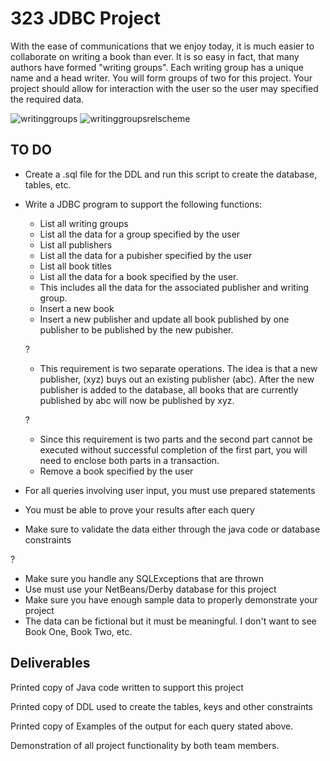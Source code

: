 # 323 JDBC Project
With the ease of communications that we enjoy today, it is much easier to collaborate on writing a book than ever. It is so easy in fact, that many authors have formed "writing groups". Each writing group has a unique name and a head writer.
You will form groups of two for this project. Your project should allow for interaction with the user so the user may specified the required data.

![writinggroups](https://user-images.githubusercontent.com/9468502/31323112-6ba71a90-ac57-11e7-94bf-13a164811bb7.jpg)
![writinggroupsrelscheme](https://user-images.githubusercontent.com/9468502/31323131-f0509fd2-ac57-11e7-806c-951996946aa6.jpg)

## TO DO
* Create a .sql file for the DDL and run this script to create the database, tables, etc.
* Write a JDBC program to support the following functions:
  * List all writing groups
  * List all the data for a group specified by the user
  * List all publishers
  * List all the data for a pubisher specified by the user
  * List all book titles
  * List all the data for a book specified by the user. 
  * This includes all the data for the associated publisher and writing group.
  * Insert a new book
  * Insert a new publisher and update all book published by one publisher to be published by the new pubisher.
  
  ?
  * This requirement is two separate operations. The idea is that a new publisher, (xyz) buys out an existing publisher (abc). After the new publisher is added to the database, all books that are currently published by abc will now be published by xyz. 
  
  ?
  * Since this requirement is two parts and the second part cannot be executed without successful completion of the first part, you will need to enclose both parts in a transaction.
  * Remove a book specified by the user
* For all queries involving user input, you must use prepared statements
* You must be able to prove your results after each query
* Make sure to validate the data either through the java code or database constraints

?
* Make sure you handle any SQLExceptions that are thrown
* Use must use your NetBeans/Derby database for this project
* Make sure you have enough sample data to properly demonstrate your project
* The data can be fictional but it must be meaningful. I don't want to see Book One, Book Two, etc.

## Deliverables

Printed copy of Java code written to support this project

Printed copy of DDL used to create the tables, keys and other constraints

Printed copy of Examples of the output for each query stated above.

Demonstration of all project functionality by both team members.
